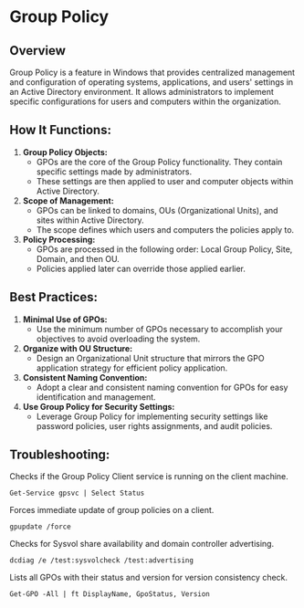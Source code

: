 # Group Policy
## Overview
Group Policy is a feature in Windows that provides centralized management and configuration of operating systems, applications, and users' settings in an Active Directory environment. It allows administrators to implement specific configurations for users and computers within the organization.

## How It Functions:
1. <b>Group Policy Objects:</b>
   - GPOs are the core of the Group Policy functionality. They contain specific settings made by administrators.
   - These settings are then applied to user and computer objects within Active Directory.
2. <b>Scope of Management:</b>
   - GPOs can be linked to domains, OUs (Organizational Units), and sites within Active Directory.
   - The scope defines which users and computers the policies apply to.
3. <b>Policy Processing:</b>
   - GPOs are processed in the following order: Local Group Policy, Site, Domain, and then OU.
   - Policies applied later can override those applied earlier.

## Best Practices:
1. <b>Minimal Use of GPOs:</b>
   - Use the minimum number of GPOs necessary to accomplish your objectives to avoid overloading the system.
2. <b>Organize with OU Structure:</b>
   - Design an Organizational Unit structure that mirrors the GPO application strategy for efficient policy application.
3. <b>Consistent Naming Convention:</b>
   - Adopt a clear and consistent naming convention for GPOs for easy identification and management.
4. <b>Use Group Policy for Security Settings:</b>
   - Leverage Group Policy for implementing security settings like password policies, user rights assignments, and audit policies.

## Troubleshooting:
Checks if the Group Policy Client service is running on the client machine.
```
Get-Service gpsvc | Select Status
```

Forces immediate update of group policies on a client.
```
gpupdate /force
```

Checks for Sysvol share availability and domain controller advertising.
```
dcdiag /e /test:sysvolcheck /test:advertising
```

Lists all GPOs with their status and version for version consistency check.
```
Get-GPO -All | ft DisplayName, GpoStatus, Version
```